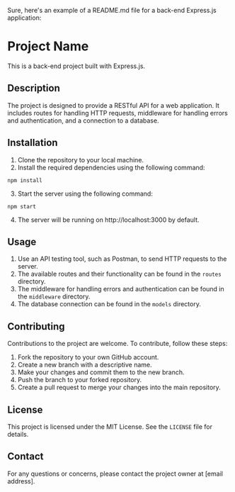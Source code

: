 Sure, here's an example of a README.md file for a back-end Express.js application:

# Project Name

This is a back-end project built with Express.js.

## Description

The project is designed to provide a RESTful API for a web application. It includes routes for handling HTTP requests, middleware for handling errors and authentication, and a connection to a database.

## Installation

1. Clone the repository to your local machine.
2. Install the required dependencies using the following command:

```
npm install
```

3. Start the server using the following command:

```
npm start
```

4. The server will be running on http://localhost:3000 by default.

## Usage

1. Use an API testing tool, such as Postman, to send HTTP requests to the server.
2. The available routes and their functionality can be found in the `routes` directory.
3. The middleware for handling errors and authentication can be found in the `middleware` directory.
4. The database connection can be found in the `models` directory.

## Contributing

Contributions to the project are welcome. To contribute, follow these steps:

1. Fork the repository to your own GitHub account.
2. Create a new branch with a descriptive name.
3. Make your changes and commit them to the new branch.
4. Push the branch to your forked repository.
5. Create a pull request to merge your changes into the main repository.

## License

This project is licensed under the MIT License. See the `LICENSE` file for details.

## Contact

For any questions or concerns, please contact the project owner at [email address].
